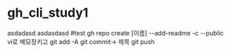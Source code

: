 # gh_cli_study1
asdadasd
asdasdasd
#test
gh repo create [이름] --add-readme -c --public
vi로 메모장키고
git add -A
git commit-> 제목
git push

